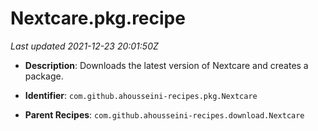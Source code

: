 # Nextcare.pkg.recipe

_Last updated 2021-12-23 20:01:50Z_

- **Description**: Downloads the latest version of Nextcare and creates a package.

- **Identifier**: `com.github.ahousseini-recipes.pkg.Nextcare`

- **Parent Recipes**: `com.github.ahousseini-recipes.download.Nextcare`
